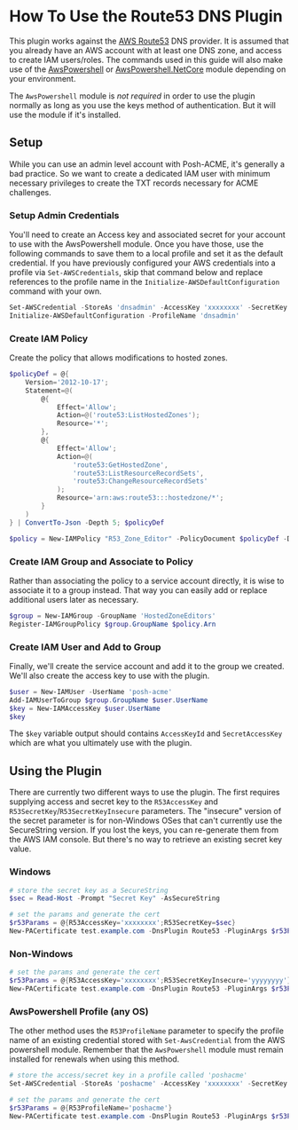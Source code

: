 # How To Use the Route53 DNS Plugin

This plugin works against the [AWS Route53](https://aws.amazon.com/route53/) DNS provider. It is assumed that you already have an AWS account with at least one DNS zone, and access to create IAM users/roles. The commands used in this guide will also make use of the [AwsPowershell](https://www.powershellgallery.com/packages/AWSPowerShell) or [AwsPowershell.NetCore](https://www.powershellgallery.com/packages/AWSPowerShell.NetCore) module depending on your environment.

The `AwsPowershell` module is *not required* in order to use the plugin normally as long as you use the keys method of authentication. But it will use the module if it's installed.

## Setup

While you can use an admin level account with Posh-ACME, it's generally a bad practice. So we want to create a dedicated IAM user with minimum necessary privileges to create the TXT records necessary for ACME challenges.

### Setup Admin Credentials

You'll need to create an Access key and associated secret for your account to use with the AwsPowershell module. Once you have those, use the following commands to save them to a local profile and set it as the default credential. If you have previously configured your AWS credentials into a profile via `Set-AWSCredentials`, skip that command below and replace references to the profile name in the `Initialize-AWSDefaultConfiguration` command with your own.

```powershell
Set-AWSCredential -StoreAs 'dnsadmin' -AccessKey 'xxxxxxxx' -SecretKey 'xxxxxxxx'
Initialize-AWSDefaultConfiguration -ProfileName 'dnsadmin'
```

### Create IAM Policy

Create the policy that allows modifications to hosted zones.

```powershell
$policyDef = @{
    Version='2012-10-17';
    Statement=@(
        @{
            Effect='Allow';
            Action=@('route53:ListHostedZones');
            Resource='*';
        },
        @{
            Effect='Allow';
            Action=@(
                'route53:GetHostedZone',
                'route53:ListResourceRecordSets',
                'route53:ChangeResourceRecordSets'
            );
            Resource='arn:aws:route53:::hostedzone/*';
        }
    )
} | ConvertTo-Json -Depth 5; $policyDef

$policy = New-IAMPolicy "R53_Zone_Editor" -PolicyDocument $policyDef -Description "Allow write access to hosted zones."
```

### Create IAM Group and Associate to Policy

Rather than associating the policy to a service account directly, it is wise to associate it to a group instead. That way you can easily add or replace additional users later as necessary.

```powershell
$group = New-IAMGroup -GroupName 'HostedZoneEditors'
Register-IAMGroupPolicy $group.GroupName $policy.Arn
```

### Create IAM User and Add to Group

Finally, we'll create the service account and add it to the group we created. We'll also create the access key to use with the plugin.

```powershell
$user = New-IAMUser -UserName 'posh-acme'
Add-IAMUserToGroup $group.GroupName $user.UserName
$key = New-IAMAccessKey $user.UserName
$key
```

The `$key` variable output should contains `AccessKeyId` and `SecretAccessKey` which are what you ultimately use with the plugin.

## Using the Plugin

There are currently two different ways to use the plugin. The first requires supplying access and secret key to the `R53AccessKey` and `R53SecretKey`/`R53SecretKeyInsecure` parameters. The "insecure" version of the secret parameter is for non-Windows OSes that can't currently use the SecureString version. If you lost the keys, you can re-generate them from the AWS IAM console. But there's no way to retrieve an existing secret key value.

### Windows

```powershell
# store the secret key as a SecureString
$sec = Read-Host -Prompt "Secret Key" -AsSecureString

# set the params and generate the cert
$r53Params = @{R53AccessKey='xxxxxxxx';R53SecretKey=$sec}
New-PACertificate test.example.com -DnsPlugin Route53 -PluginArgs $r53Params
```

### Non-Windows

```powershell
# set the params and generate the cert
$r53Params = @{R53AccessKey='xxxxxxxx';R53SecretKeyInsecure='yyyyyyyy'}
New-PACertificate test.example.com -DnsPlugin Route53 -PluginArgs $r53Params
```

### AwsPowershell Profile (any OS)

The other method uses the `R53ProfileName` parameter to specify the profile name of an existing credential stored with `Set-AwsCredential` from the AWS powershell module. Remember that the `AwsPowershell` module must remain installed for renewals when using this method.

```powershell
# store the access/secret key in a profile called 'poshacme'
Set-AWSCredential -StoreAs 'poshacme' -AccessKey 'xxxxxxxx' -SecretKey 'yyyyyyyy'

# set the params and generate the cert
$r53Params = @{R53ProfileName='poshacme'}
New-PACertificate test.example.com -DnsPlugin Route53 -PluginArgs $r53Params
```
